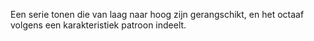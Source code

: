 Een serie tonen die van laag naar hoog zijn gerangschikt, en het octaaf volgens een karakteristiek patroon indeelt.


